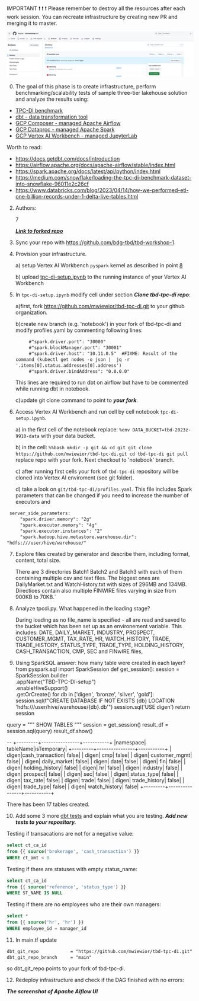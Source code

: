 IMPORTANT ❗ ❗ ❗ Please remember to destroy all the resources after each work session. You can recreate infrastructure by creating new PR and merging it to master.

![img.png](doc/figures/destroy.png)

0. The goal of this phase is to create infrastructure, perform benchmarking/scalability tests of sample three-tier lakehouse solution and analyze the results using:
* [TPC-DI benchmark](https://www.tpc.org/tpcdi/)
* [dbt - data transformation tool](https://www.getdbt.com/)
* [GCP Composer - managed Apache Airflow](https://cloud.google.com/composer?hl=pl)
* [GCP Dataproc - managed Apache Spark](https://spark.apache.org/)
* [GCP Vertex AI Workbench - managed JupyterLab](https://cloud.google.com/vertex-ai-notebooks?hl=pl)

Worth to read:
* https://docs.getdbt.com/docs/introduction
* https://airflow.apache.org/docs/apache-airflow/stable/index.html
* https://spark.apache.org/docs/latest/api/python/index.html
* https://medium.com/snowflake/loading-the-tpc-di-benchmark-dataset-into-snowflake-96011e2c26cf
* https://www.databricks.com/blog/2023/04/14/how-we-performed-etl-one-billion-records-under-1-delta-live-tables.html

2. Authors:

   7

   [***Link to forked repo***](https://github.com/a-s-gorski/tbd-workshop-1)

3. Sync your repo with https://github.com/bdg-tbd/tbd-workshop-1.

4. Provision your infrastructure.

    a) setup Vertex AI Workbench `pyspark` kernel as described in point [8](https://github.com/bdg-tbd/tbd-workshop-1/tree/v1.0.32#project-setup) 

    b) upload [tpc-di-setup.ipynb](https://github.com/bdg-tbd/tbd-workshop-1/blob/v1.0.36/notebooks/tpc-di-setup.ipynb) to 
the running instance of your Vertex AI Workbench

5. In `tpc-di-setup.ipynb` modify cell under section ***Clone tbd-tpc-di repo***:

   a)first, fork https://github.com/mwiewior/tbd-tpc-di.git to your github organization.

   b)create new branch (e.g. 'notebook') in your fork of tbd-tpc-di and modify profiles.yaml by commenting following lines:
   ```  
        #"spark.driver.port": "30000"
        #"spark.blockManager.port": "30001"
        #"spark.driver.host": "10.11.0.5"  #FIXME: Result of the command (kubectl get nodes -o json |  jq -r '.items[0].status.addresses[0].address')
        #"spark.driver.bindAddress": "0.0.0.0"
   ```
   This lines are required to run dbt on airflow but have to be commented while running dbt in notebook.

   c)update git clone command to point to ***your fork***.

 


6. Access Vertex AI Workbench and run cell by cell notebook `tpc-di-setup.ipynb`.

    a) in the first cell of the notebook replace: `%env DATA_BUCKET=tbd-2023z-9910-data` with your data bucket.


   b) in the cell:
         ```%%bash
         mkdir -p git && cd git
         git clone https://github.com/mwiewior/tbd-tpc-di.git
         cd tbd-tpc-di
         git pull
         ```
      replace repo with your fork. Next checkout to 'notebook' branch.
   
    c) after running first cells your fork of `tbd-tpc-di` repository will be cloned into Vertex AI  enviroment (see git folder).

    d) take a look on `git/tbd-tpc-di/profiles.yaml`. This file includes Spark parameters that can be changed if you need to increase the number of executors and
  ```
   server_side_parameters:
       "spark.driver.memory": "2g"
       "spark.executor.memory": "4g"
       "spark.executor.instances": "2"
       "spark.hadoop.hive.metastore.warehouse.dir": "hdfs:///user/hive/warehouse/"
  ```


7. Explore files created by generator and describe them, including format, content, total size.

   There are 3 directories Batch1 Batch2 and Batch3 with each of them containing multiple csv and text files.
   The biggest ones are DailyMarket.txt and WatchHistory.txt with sizes of 296MB and 134MB. Directioes contain also multiple FINWIRE files varying in size
   from 900KB to 70KB.`

8. Analyze tpcdi.py. What happened in the loading stage?

   During loading as no file_name is specified - all are read and saved to the bucket which has been set up
   as an environement variable. This includes: DATE, DAILY_MARKET, INDUSTRY, PROSPECT, CUSTOMER_MGMT, 
   TAX_RATE, HR, WATCH_HISTORY, TRADE, TRADE_HISTORY, STATUS_TYPE, TRADE_TYPE, HOLDING_HISTORY,
   CASH_TRANSACTION, CMP, SEC and FINwIRE files,


9. Using SparkSQL answer: how many table were created in each layer?
from pyspark.sql import SparkSession
def get_session():
    session = SparkSession.builder \
        .appName("TBD-TPC-DI-setup") \
        .enableHiveSupport() \
        .getOrCreate()
    for db in ['digen', 'bronze', 'silver', 'gold']:
        session.sql(f"CREATE DATABASE IF NOT EXISTS {db} LOCATION 'hdfs:///user/hive/warehouse/{db}.db'")
    session.sql('USE digen')
    return session

query = """
SHOW TABLES
"""
session = get_session()
result_df = session.sql(query)
result_df.show()

--
+---------+----------------+-----------+
|namespace|       tableName|isTemporary|
+---------+----------------+-----------+
|    digen|cash_transaction|      false|
|    digen|             cmp|      false|
|    digen|   customer_mgmt|      false|
|    digen|    daily_market|      false|
|    digen|            date|      false|
|    digen|             fin|      false|
|    digen| holding_history|      false|
|    digen|              hr|      false|
|    digen|        industry|      false|
|    digen|        prospect|      false|
|    digen|             sec|      false|
|    digen|     status_type|      false|
|    digen|        tax_rate|      false|
|    digen|           trade|      false|
|    digen|   trade_history|      false|
|    digen|      trade_type|      false|
|    digen|   watch_history|      false|
+---------+----------------+-----------+

There has been 17 tables created.

   
10. Add some 3 more [dbt tests](https://docs.getdbt.com/docs/build/tests) and explain what you are testing. ***Add new tests to your repository.***

   Testing if transacations are not for a negative value:
   ```sql
   select ct_ca_id
   from {{ source('brokerage', 'cash_transaction') }}
   WHERE ct_amt < 0

   ```
   Testing if there are statuses with empty status_name:
   ```sql
   select ct_ca_id
   from {{ source('reference', 'status_type') }}
   WHERE ST_NAME IS NULL
   ```
   Testing if there are no employees who are their own managers:
   ```sql
   select *
   from {{ source('hr', 'hr') }}
   WHERE employee_id = manager_id
   ```




11. In main.tf update
   ```
   dbt_git_repo            = "https://github.com/mwiewior/tbd-tpc-di.git"
   dbt_git_repo_branch     = "main"
   ```
   so dbt_git_repo points to your fork of tbd-tpc-di. 

12. Redeploy infrastructure and check if the DAG finished with no errors:

***The screenshot of Apache Aiflow UI***